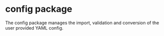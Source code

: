# config package

The config package manages the import, validation and conversion of the user
provided YAML config.

